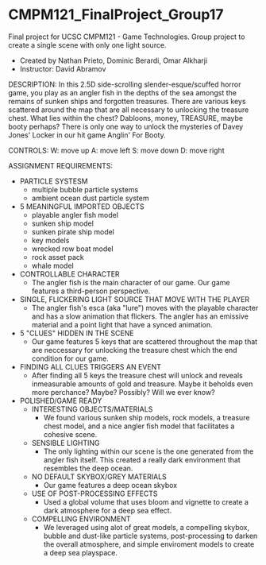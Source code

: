 # CMPM121_FinalProject_Group17
Final project for UCSC CMPM121 - Game Technologies. Group project to create a single scene with only one light source.

- Created by Nathan Prieto, Dominic Berardi, Omar Alkharji
- Instructor: David Abramov

DESCRIPTION:
In this 2.5D side-scrolling slender-esque/scuffed horror game, 
you play as an angler fish in the depths of the sea amongst 
the remains of sunken ships and forgotten treasures. There are 
various keys scattered around the map that are all necessary to
unlocking the treasure chest. What lies within the chest? Dabloons,
money, TREASURE, maybe booty perhaps? There is only one way to
unlock the mysteries of Davey Jones' Locker in our hit game 
Anglin' For Booty.

CONTROLS:
W: move up
A: move left
S: move down
D: move right

ASSIGNMENT REQUIREMENTS:
 - PARTICLE SYSTESM
	- multiple bubble particle systems
	- ambient ocean dust particle system
 - 5 MEANINGFUL IMPORTED OBJECTS
	- playable angler fish model
	- sunken ship model
	- sunken pirate ship model
	- key models
	- wrecked row boat model
	- rock asset pack
	- whale model
 - CONTROLLABLE CHARACTER
	- The angler fish is the main character
	  of our game. Our game features a 
	  third-person perspective.
 - SINGLE, FLICKERING LIGHT SOURCE THAT MOVE WITH THE PLAYER
	- The angler fish's esca (aka "lure") moves with
	  the playable character and has a slow animation
	  that flickers. The angler has an emissive material
	  and a point light that have a synced animation.
 - 5 "CLUES" HIDDEN IN THE SCENE
	- Our game features 5 keys that are scattered
	  throughout the map that are neccessary for
	  unlocking the treasure chest which the end
	  condition for our game.
 - FINDING ALL CLUES TRIGGERS AN EVENT
	- After finding all 5 keys the treasure chest will
	  unlock and reveals inmeasurable amounts of gold
	  and treasure. Maybe it beholds even more perchance?
	  Maybe? Possibly? Will we ever know?
 - POLISHED/GAME READY
	- INTERESTING OBJECTS/MATERIALS
		- We found various sunken ship models, rock models,
		  a treasure chest model, and a nice angler fish model
		  that facilitates a cohesive scene.
	- SENSIBLE LIGHTING
		- The only lighting within our scene is the one
		  generated from the angler fish itself. This created
		  a really dark environment that resembles the deep ocean.
	- NO DEFAULT SKYBOX/GREY MATERIALS
		- Our game features a deep ocean skybox
	- USE OF POST-PROCESSING EFFECTS
		- Used a global volume that uses bloom and vignette to create
		  a dark atmosphere for a deep sea effect.
	- COMPELLING ENVIRONMENT
		- We leveraged using alot of great models, a compelling skybox,
		  bubble and dust-like particle systems, post-processing to darken
		  the overall atmosphere, and simple enviroment models to create
		  a deep sea playspace.
